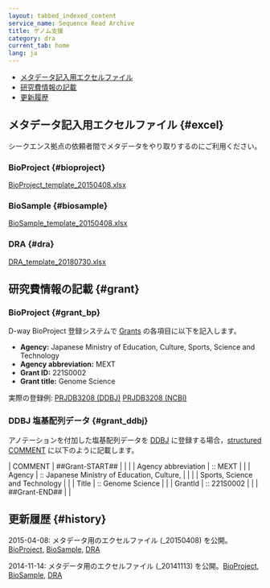 ```yaml
---
layout: tabbed_indexed_content
service_name: Sequence Read Archive
title: ゲノム支援
category: dra
current_tab: home
lang: ja
---
```


  - [メタデータ記入用エクセルファイル](#excel)
  - [研究費情報の記載](#grant)
  - [更新履歴](#history)

## メタデータ記入用エクセルファイル  {#excel}

シークエンス拠点の依頼者間でメタデータをやり取りするのにご利用ください。

### BioProject  {#bioproject}

[BioProject_template_20150408.xlsx](/assets/files/submission/BioProject_template_20150408.xlsx)

### BioSample  {#biosample}

[BioSample_template_20150408.xlsx](/assets/files/submission/BioSample_template_20150408.xlsx)

### DRA  {#dra}

[DRA_template_20180730.xlsx](/assets/files/submission/DRA_template_20180730.xlsx)

## 研究費情報の記載  {#grant}

### BioProject  {#grant_bp}

D-way BioProject 登録システムで [Grants](/bioproject/submission.html#Area_grants) の各項目に以下を記入します。

  - **Agency:** Japanese Ministry of Education, Culture, Sports, Science and Technology
  - **Agency abbreviation:** MEXT
  - **Grant ID:** 221S0002
  - **Grant title:** Genome Science

実際の登録例: [PRJDB3208 (DDBJ)](https://ddbj.nig.ac.jp/resource/bioproject/PRJDB3208) [PRJDB3208 (NCBI)](https://www.ncbi.nlm.nih.gov/bioproject/?term=PRJDB3208)

### DDBJ 塩基配列データ  {#grant_ddbj}

アノテーションを付加した塩基配列データを [DDBJ](/ddbj/submission.html) に登録する場合，[structured COMMENT](/ddbj/flat-file.html#Comment) に以下のように記載します。

| COMMENT | ##Grant-START##     |                                             |
|         | Agency abbreviation | :: MEXT                                     |
|         | Agency              | :: Japanese Ministry of Education, Culture, |
|         |                     | Sports, Science and Technology              |
|         | Title               | :: Genome Science                           |
|         | GrantId             | :: 221S0002                                 |
|         | ##Grant-END##       |                                             |

## 更新履歴  {#history}

2015-04-08: メタデータ用のエクセルファイル (_20150408) を公開。[BioProject](/assets/files/submission/BioProject_template_20150408.xlsx), [BioSample](/assets/files/submission/BioSample_template_20150408.xlsx), [DRA](/assets/files/submission/DRA_template_20150408.xlsx)

2014-11-14: メタデータ用のエクセルファイル (_20141113) を公開。[BioProject](/assets/files/submission/BioProject_template_20141113.xlsx), [BioSample](/assets/files/submission/BioSample_template_20141113.xlsx), [DRA](/assets/files/submission/DRA_template_20141113.xlsx)

